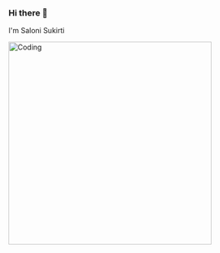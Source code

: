 ### Hi there 👋
I'm Saloni Sukirti

<!--
- 🔭 I’m currently working on ...
- 🌱 I’m currently learning ...
- 👯 I’m looking to collaborate on ...
- 🤔 I’m looking for help with ...
- 💬 Ask me about ...
- 📫 How to reach me: ...
- 😄 Pronouns: ...
- ⚡ Fun fact: ...

https://github.com/SaloniSukirti/SaloniSukirti/assets/78682758/9d751ede-e885-4a1c-a495-70ffa82ea5c8
-->

<img align="center" alt="Coding" width="400" src= https://cdna.artstation.com/p/assets/images/images/042/631/286/original/bryan-rodriguez-belchibia-1-rightspeed.gif?1635037562>


